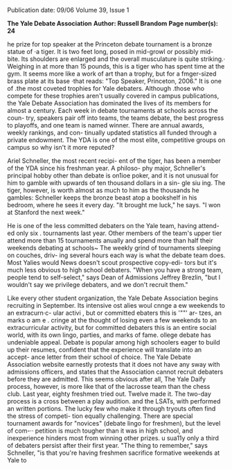 Publication date: 09/06
Volume 39, Issue 1

**The Yale Debate Association**
**Author: Russell Brandom**
**Page number(s): 24**

he prize for top speaker at the 
Princeton debate tournament is 
a bronze statue of ·a tiger. It is 
two feet long, posed in mid-growl 
or 
possibly mid-bite. Its shoulders are 
enlarged and the overall musculature is 
quite striking.· Weighing in at more than 15 
pounds, this is a tiger who has spent time 
at the gym. It seems more like a work of 
art than a trophy, but for a fmger-sized 
brass plate at its base ·that reads: "Top 
Speaker, Princeton, 2006." It is one of .the 
most coveted trophies for Yale debaters. 
Although .those who compete for these 
trophies aren't usually covered in campus 
publications, the Yale Debate Association 
has dominated the lives of its members 
for almost a century. Each week in debate 
tournaments at schools across the coun-
try, speakers pair off into teams, the teams 
debate, the best progress to playoffs, and 
one team is named winner. There are 
annual awards, weekly rankings, and con-
tinually updated statistics 
all funded 
through a private endowment. The YDA 
is one of the most elite, competitive 
groups on campus 
so why isn't it more 
reputed? 

Ariel Schneller, the most recent recipi-
ent of the tiger, has been a member of the 
YDA since his freshman year. A philoso-
phy major, Schneller's principal hobby 
other than debate is on1ioe poker, and it is 
not unusual for him to gamble with 
upwards of ten thousand dollars in a sin-
gle siu ing. The tiger, however, is worth 
almost as much to him as the thousands 
he gambles: Schneller keeps the bronze 
beast atop a bookshelf in his bedroom, 
where he sees it every day. "It brought me 
luck," he says. "I won at Stanford the next 
week." 

He is one of the less committed 
debaters on the Yale team, having attend-
ed only six . tournaments last year. Other 
members of the team's upper tier attend 
more than 15 tournaments anually and 
spend more than half their weekends 
debating at schools~ The weekly grind of 
tournaments 
sleeping on couches, driv-
ing several hours each way 
is what the 
debate team does. Most Yalies would 
News doesn't scout prospective copy-edi-
tors 
but it's much less obvious to high 
school debaters. "When you have a strong 
team, people tend to self-select," says 
Dean of Admissions Jeffrey Brezlin, "but 
I wouldn't say we privilege debaters, and 
we don't recruit them." 

Like every other student organization, 
the Yale Debate Association begins 
recruiting in September. Its intensive 
ost 
alies woul cnnge 
a ew weekends to an extracurn·c-
ular activi , but or committed ebaters this is 
'""' 
ar-
tzes, an marks o 
am e . 
cringe at the thought of losing even a few 
weekends to an extracurricular activity, 
but for committed debaters this is an 
entire social world, with its own lingo, 
parties, and marks of fame. 
ollege debate has undeniable 
appeal. 
Debate 
is 
popular 
among high schoolers eager to 
build up their resumes, confident that the 
experience will translate into an accept-
ance letter from their school of choice. 
The Yale Debate Association website 
earnestly protests that it does not have 
any sway with admissions officers, and 
states that the Association cannot recruit 
debaters before they are admitted. This 
seems obvious 
after all, The Yale Daify 
process, however, is more like that of the 
lacrosse team than the chess club. Last 
year, eighty freshmen tried out. Twelve 
made it. The two-day process is a cross 
between a play audition. and the LSATs, 
with performed an written portions. 
The lucky few who make it through 
tryouts often find the stress of competi-
tion equally challenging. There are special 
tournament awards for "novices" (debate 
lingo for freshmen), but the level of com-·· 
petition is much tougher than it was in 
high school, and inexperience hinders 
most from winning other prizes. u sua11y 
only a third of debaters persist after their 
first year. "The thing to remember," says 
Schneller, "is that you're having freshmen 
sacrifice formative weekends at Yale to